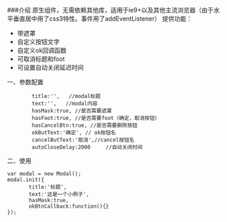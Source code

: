 
###介绍
原生组件，无需依赖其他库，适用于ie9+以及其他主流浏览器（由于水平垂直居中用了css3特性。事件用了addEventListener）
提供功能：
+ 带遮罩
+ 自定义按钮文字
+ 自定义ok回调函数
+ 可取消标题和foot
+ 可设置自动关闭延迟时间


一、参数配置

```
        title:'',   //modal标题
        text:'',   //modal内容
        hasMask:true, //是否需要遮罩
        hasFoot:true, //是否需要foot（确定，取消按钮）
        hasCancelBtn:true, //是否需要删除按钮
        okButText:'确定', // ok按钮名
        cancelButText:'取消',//cancel按钮名
        autoCloseDelay:2000     //自动关闭时间
```
二、使用
```
var modal = new Modal();
modal.init({
       title:'标题',
       text:'这是一个小例子',
       hasMask:true,
       okBtnCallback:function(){}
});
```
